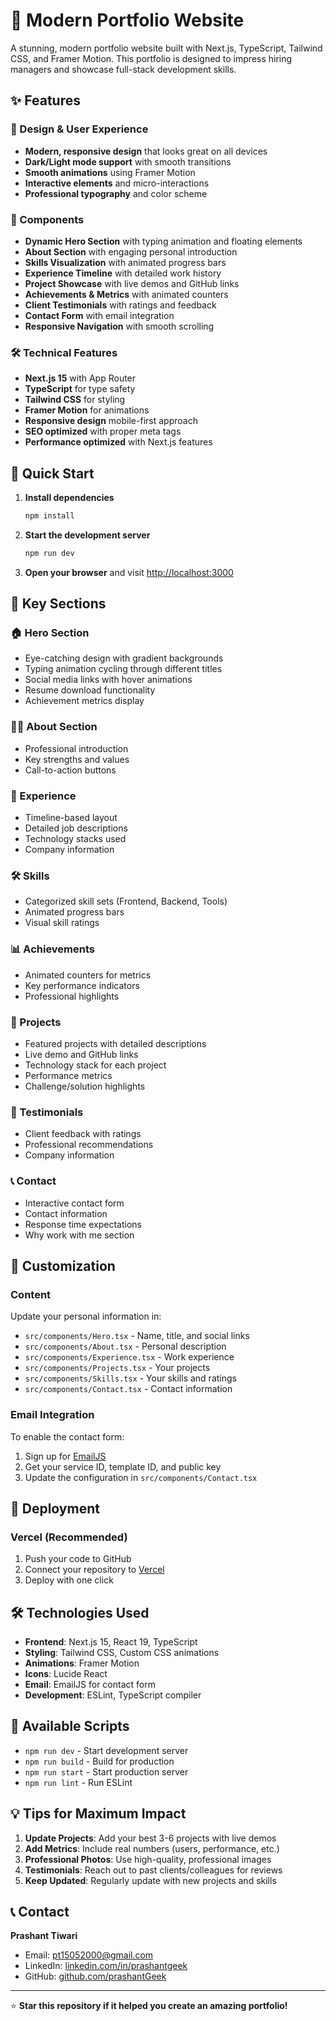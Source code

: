# 🚀 Modern Portfolio Website

A stunning, modern portfolio website built with Next.js, TypeScript, Tailwind CSS, and Framer Motion. This portfolio is designed to impress hiring managers and showcase full-stack development skills.

## ✨ Features

### 🎨 Design & User Experience
- **Modern, responsive design** that looks great on all devices
- **Dark/Light mode support** with smooth transitions
- **Smooth animations** using Framer Motion
- **Interactive elements** and micro-interactions
- **Professional typography** and color scheme

### 📱 Components
- **Dynamic Hero Section** with typing animation and floating elements
- **About Section** with engaging personal introduction
- **Skills Visualization** with animated progress bars
- **Experience Timeline** with detailed work history
- **Project Showcase** with live demos and GitHub links
- **Achievements & Metrics** with animated counters
- **Client Testimonials** with ratings and feedback
- **Contact Form** with email integration
- **Responsive Navigation** with smooth scrolling

### 🛠️ Technical Features
- **Next.js 15** with App Router
- **TypeScript** for type safety
- **Tailwind CSS** for styling
- **Framer Motion** for animations
- **Responsive design** mobile-first approach
- **SEO optimized** with proper meta tags
- **Performance optimized** with Next.js features

## 🚀 Quick Start

1. **Install dependencies**
   ```bash
   npm install
   ```

2. **Start the development server**
   ```bash
   npm run dev
   ```

3. **Open your browser** and visit [http://localhost:3000](http://localhost:3000)

## 🎯 Key Sections

### 🏠 Hero Section
- Eye-catching design with gradient backgrounds
- Typing animation cycling through different titles
- Social media links with hover animations
- Resume download functionality
- Achievement metrics display

### 👨‍💻 About Section
- Professional introduction
- Key strengths and values
- Call-to-action buttons

### 💼 Experience
- Timeline-based layout
- Detailed job descriptions
- Technology stacks used
- Company information

### 🛠️ Skills
- Categorized skill sets (Frontend, Backend, Tools)
- Animated progress bars
- Visual skill ratings

### 📊 Achievements
- Animated counters for metrics
- Key performance indicators
- Professional highlights

### 🚀 Projects
- Featured projects with detailed descriptions
- Live demo and GitHub links
- Technology stack for each project
- Performance metrics
- Challenge/solution highlights

### 💬 Testimonials
- Client feedback with ratings
- Professional recommendations
- Company information

### 📞 Contact
- Interactive contact form
- Contact information
- Response time expectations
- Why work with me section

## 🎨 Customization

### Content
Update your personal information in:
- `src/components/Hero.tsx` - Name, title, and social links
- `src/components/About.tsx` - Personal description
- `src/components/Experience.tsx` - Work experience
- `src/components/Projects.tsx` - Your projects
- `src/components/Skills.tsx` - Your skills and ratings
- `src/components/Contact.tsx` - Contact information

### Email Integration
To enable the contact form:
1. Sign up for [EmailJS](https://www.emailjs.com/)
2. Get your service ID, template ID, and public key
3. Update the configuration in `src/components/Contact.tsx`

## 🚀 Deployment

### Vercel (Recommended)
1. Push your code to GitHub
2. Connect your repository to [Vercel](https://vercel.com)
3. Deploy with one click

## 🛠️ Technologies Used

- **Frontend**: Next.js 15, React 19, TypeScript
- **Styling**: Tailwind CSS, Custom CSS animations
- **Animations**: Framer Motion
- **Icons**: Lucide React
- **Email**: EmailJS for contact form
- **Development**: ESLint, TypeScript compiler

## 🔧 Available Scripts

- `npm run dev` - Start development server
- `npm run build` - Build for production
- `npm run start` - Start production server
- `npm run lint` - Run ESLint

## 💡 Tips for Maximum Impact

1. **Update Projects**: Add your best 3-6 projects with live demos
2. **Add Metrics**: Include real numbers (users, performance, etc.)
3. **Professional Photos**: Use high-quality, professional images
4. **Testimonials**: Reach out to past clients/colleagues for reviews
5. **Keep Updated**: Regularly update with new projects and skills

## 📞 Contact

**Prashant Tiwari**
- Email: pt15052000@gmail.com
- LinkedIn: [linkedin.com/in/prashantgeek](https://linkedin.com/in/prashantgeek)
- GitHub: [github.com/prashantGeek](https://github.com/prashantGeek)

---

⭐ **Star this repository if it helped you create an amazing portfolio!**